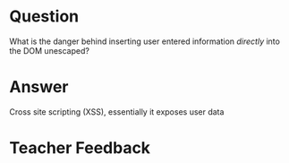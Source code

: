 # Question

What is the danger behind inserting user entered information *directly* into the DOM unescaped?

# Answer
Cross site scripting (XSS), essentially it exposes user data

# Teacher Feedback